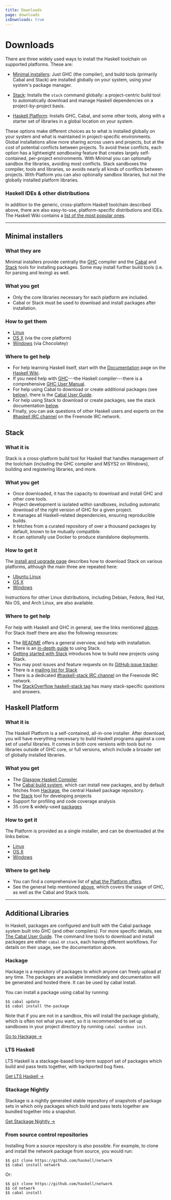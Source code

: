```yaml
---
title: Downloads
page: downloads
isDownloads: true
---
```


# Downloads

There are three widely used ways to install the Haskell toolchain on supported platforms. These are:

*   [Minimal installers](#minimal): Just GHC (the compiler), and build tools (primarily Cabal and Stack) are installed globally on your system, using your system's package manager.

*   [Stack](#stack): Installs the `stack` command globally: a project-centric build tool to automatically download and manage Haskell dependencies on a project-by-project basis.

*   [Haskell Platform](#platform): Installs GHC, Cabal, and some other tools, along with a starter set of libraries in a global location on your system.

These options make different choices as to what is installed globally on your system and what is maintained in project-specific environments. Global installations allow more sharing across users and projects, but at the cost of potential conflicts between projects. To avoid these conflicts, each option has a lightweight _sandboxing_ feature that creates largely self-contained, per-project environments. With Minimal you can optionally sandbox the libraries, avoiding most conflicts. Stack sandboxes the compiler, tools and libraries, so avoids nearly all kinds of conflicts between projects. With Platform you can also optionally sandbox libraries, but not the globally installed platform libraries.

### Haskell IDEs & other distributions

In addition to the generic, cross-platform Haskell toolchain described above, there are also easy-to-use, platform-specific distributions and IDEs. The Haskell Wiki contains a [list of the most popular ones](https://wiki.haskell.org/Distributions).

* * *

## Minimal installers

### What they are<a name="minimal"></a>

Minimal installers provide centrally the [GHC](https://www.haskell.org/ghc) compiler and the [Cabal](https://www.haskell.org/cabal/) and [Stack](https://github.com/commercialhaskell/stack) tools for installing packages. Some may install further build tools (i.e. for parsing and lexing) as well.

### What you get

*   Only the core libraries necessary for each platform are included.
*   Cabal or Stack must be used to download and install packages after installation.

### How to get them

*   [Linux](/downloads/linux)
*   [OS X](https://www.haskell.org/platform/mac.html) (via the core platform)
*   [Windows](/downloads/windows) (via Chocolatey)

### Where to get help<a name="help"></a>

*   For help learning Haskell itself, start with the [Documentation](https://www.haskell.org/documentation) page on the [Haskell Wiki](https://wiki.haskell.org/).
*   If you need help with [GHC](https://www.haskell.org/ghc)---the Haskell compiler---there is a comprehensive [GHC User Manual](https://downloads.haskell.org/~ghc/latest/docs/html/users_guide/index.html).
*   For help using Cabal to download or create additional packages (see [below](#libraries)), there is the [Cabal User Guide](https://www.haskell.org/cabal/users-guide/).
*   For help using Stack to download or create packages, see the stack documentation [below](#stackhelp).
*   Finally, you can ask questions of other Haskell users and experts on the [#haskell IRC channel](irc://irc.freenode.net/haskell) on the Freenode IRC network.

## Stack

### What it is<a name="stack"></a>

Stack is a cross-platform build tool for Haskell that handles management of the toolchain (including the GHC compiler and MSYS2 on Windows), building and registering libraries, and more.

### What you get

*   Once downloaded, it has the capacity to download and install GHC and other core tools.
*   Project development is isolated within sandboxes, including automatic download of the right version of GHC for a given project.
*   It manages all Haskell-related dependencies, ensuring reproducible builds.
*   It fetches from a curated repository of over a thousand packages by default, known to be mutually compatible.
*   It can optionally use Docker to produce standalone deployments.

### How to get it

The [install and upgrade page](http://docs.haskellstack.org/en/stable/install_and_upgrade/) describes how to download Stack on various platforms, although the main three are repeated here:

*   [Ubuntu Linux](http://docs.haskellstack.org/en/stable/install_and_upgrade/#ubuntu)
*   [OS X](http://docs.haskellstack.org/en/stable/install_and_upgrade/#os-x)
*   [Windows](http://docs.haskellstack.org/en/stable/install_and_upgrade/#windows)

Instructions for other Linux distributions, including Debian, Fedora, Red Hat, Nix OS, and Arch Linux, are also available.

### Where to get help<a name="stackhelp"></a>

For help with Haskell and GHC in general, see the links mentioned [above](#help). For Stack itself there are also the following resources:

*   The [README](https://github.com/commercialhaskell/stack/#readme) offers a general overview, and help with installation.
*   There is an [in-depth guide](http://docs.haskellstack.org) to using Stack.
*   [Getting started with Stack](http://seanhess.github.io/2015/08/04/practical-haskell-getting-started.html) introduces how to build new projects using Stack.
*   You may post issues and feature requests on its [GitHub issue tracker](https://github.com/commercialhaskell/stack).
*   There is a [mailing list for Stack](https://groups.google.com/d/forum/haskell-stack)
*   There is a dedicated [#haskell-stack IRC channel](irc://irc.freenode.net/haskell-stack) on the Freenode IRC network.
*   The [StackOverflow haskell-stack tag](http://stackoverflow.com/questions/tagged/haskell-stack) has many stack-specific questions and answers.

## Haskell Platform

### What it is

<a name="platform"></a>The Haskell Platform is a self-contained, all-in-one installer. After download, you will have everything necessary to build Haskell programs against a core set of useful libraries. It comes in both core versions with tools but no libraries outside of GHC core, or full versions, which include a broader set of globally installed libraries.

### What you get

*   The [Glasgow Haskell Compiler](https://www.haskell.org/ghc)
*   The [Cabal build system](https://www.haskell.org/cabal/), which can install new packages, and by default fetches from [Hackage](https://hackage.haskell.org/), the central Haskell package repository.
*   the [Stack](http://docs.haskellstack.org) tool for developing projects
*   Support for profiling and code coverage analysis
*   35 core & widely-used [packages](https://www.haskell.org/platform/contents.html)

### How to get it

The Platform is provided as a single installer, and can be downloaded at the links below.

*   [Linux](http://www.haskell.org/platform/linux.html)
*   [OS X](http://www.haskell.org/platform/mac.html)
*   [Windows](http://www.haskell.org/platform/windows.html)

### Where to get help

*   You can find a comprehensive list of [what the Platform offers](https://www.haskell.org/platform/contents.html).
*   See the general help mentioned [above](#help), which covers the usage of GHC, as well as the Cabal and Stack tools.

* * *

## Additional Libraries<a name="libraries"></a>

In Haskell, packages are configured and built with the Cabal package system built into GHC (and other compilers). For more specific details, see [The Cabal User Guide](https://www.haskell.org/cabal/users-guide/). The command line tools to download and install packages are either `cabal` or `stack`, each having different workflows. For details on their usage, see the documentation above.

### Hackage

Hackage is a repository of packages to which anyone can freely upload at any time. The packages are available immediately and documentation will be generated and hosted there. It can be used by cabal install.

You can install a package using cabal by running:

```
$$ cabal update
$$ cabal install the-package
```

Note that if you are not in a sandbox, this will install the package globally, which is often not what you want, so it is recommended to set up sandboxes in your project directory by running `cabal sandbox init`.

[Go to Hackage →](https://hackage.haskell.org/packages/)

### LTS Haskell

LTS Haskell is a stackage-based long-term support set of packages which build and pass tests together, with backported bug fixes.

[Get LTS Haskell →](http://www.stackage.org/lts)

### Stackage Nightly

Stackage is a nightly generated stable repository of snapshots of package sets in which only packages which build and pass tests together are bundled together into a snapshot.

[Get Stackage Nightly →](http://www.stackage.org/nightly)

### From source control repositories

Installing from a source repository is also possible. For example, to clone and install the network package from source, you would run:

```
$$ git clone https://github.com/haskell/network
$$ cabal install network
```

Or:

```
$$ git clone https://github.com/haskell/network
$$ cd network
$$ cabal install
```
